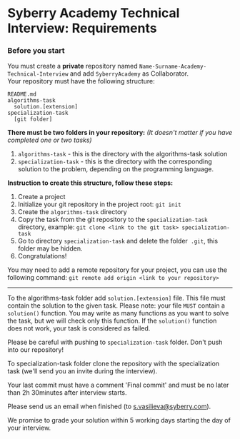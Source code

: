 # Syberry Academy Technical Interview: Requirements

### Before you start
You must create a **private** repository named `Name-Surname-Academy-Technical-Interview` and add `SyberryAcademy` as Collaborator. <br>
Your repository must have the following structure: <br>

```
README.md
algorithms-task
  solution.[extension]
specialization-task
  [git folder]
```

**There must be two folders in your repository:**
_(It doesn't matter if you have completed one or two tasks)_

1. `algorithms-task` - this is the directory with the algorithms-task solution
2. `specialization-task` - this is the directory with the corresponding solution to the problem, depending on the programming language.

**Instruction to create this structure, follow these steps:**
1. Create a project
2. Initialize your git repository in the project root: `git init`
3. Create the `algorithms-task` directory
4. Copy the task from the git repository to the `specialization-task` directory, example: `git clone <link to the git task> specialization-task`
5. Go to directory `specialization-task` and delete the folder` .git`, this folder may be hidden.
6. Congratulations!

You may need to add a remote repository for your project, you can use the following command:
`git remote add origin <link to your repository>`

****
To the algorithms-task folder add `solution.[extension]` file. This file must contain the solution to the given task. Please note: your file `MUST` contain a `solution()` function. You may write as many functions as you want to solve the task, but we will check only this function. If the `solution()` function does not work, your task is considered as failed. <br>

Please be careful with pushing to `specialization-task` folder. Don't push into our repository!<br>

To specialization-task folder clone the repository with the specialization task (we'll send you an invite during the interview). <br>

Your last commit must have a comment 'Final commit' and must be no later than 2h 30minutes after interview starts.

Please send us an email when finished (to s.vasilieva@syberry.com).

We promise to grade your solution within 5 working days starting the day of your interview.
